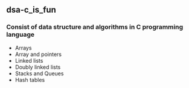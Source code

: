## dsa-c_is_fun
### Consist of data structure and algorithms in C programming language
- Arrays
- Array and pointers
- Linked lists
- Doubly linked lists
- Stacks and Queues
- Hash tables
